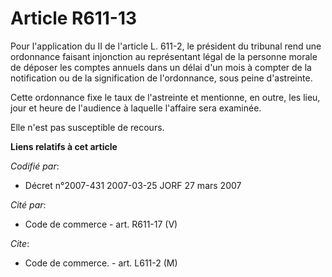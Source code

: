 # Article R611-13

Pour l'application du II de l'article L. 611-2, le président du tribunal rend une ordonnance faisant injonction au
représentant légal de la personne morale de déposer les comptes annuels dans un délai d'un mois à compter de la notification
ou de la signification de l'ordonnance, sous peine d'astreinte.

Cette ordonnance fixe le taux de l'astreinte et mentionne, en outre, les lieu, jour et heure de l'audience à laquelle
l'affaire sera examinée.

Elle n'est pas susceptible de recours.

**Liens relatifs à cet article**

_Codifié par_:

  - Décret n°2007-431 2007-03-25 JORF 27 mars 2007

_Cité par_:

  - Code de commerce - art. R611-17 (V)

_Cite_:

  - Code de commerce. - art. L611-2 (M)
